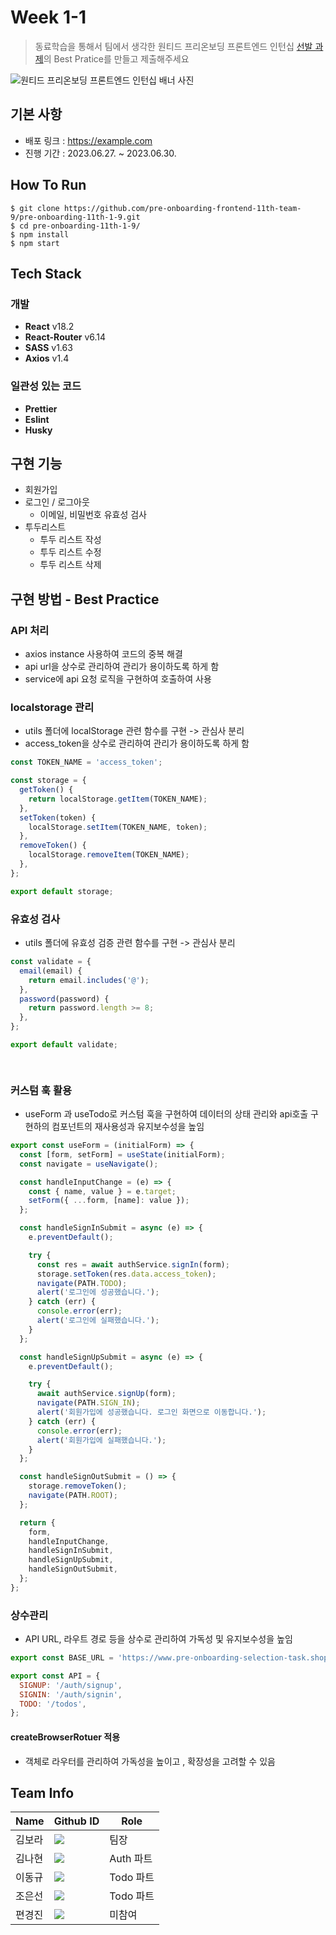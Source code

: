 # Week 1-1

> 동료학습을 통해서 팀에서 생각한 원티드 프리온보딩 프론트엔드 인턴십 [선발 과제](https://github.com/walking-sunset/selection-task)의 Best Pratice를 만들고 제출해주세요

![원티드 프리온보딩 프론트엔드 인턴십 배너 사진](https://static.wanted.co.kr/images/events/2909/b35918a6.jpg)

## 기본 사항

- 배포 링크 : https://example.com
- 진행 기간 : 2023.06.27. ~ 2023.06.30.

## How To Run

```shell
$ git clone https://github.com/pre-onboarding-frontend-11th-team-9/pre-onboarding-11th-1-9.git
$ cd pre-onboarding-11th-1-9/
$ npm install
$ npm start
```

## Tech Stack

### 개발

- **React** v18.2
- **React-Router** v6.14
- **SASS** v1.63
- **Axios** v1.4

### 일관성 있는 코드

- **Prettier**
- **Eslint**
- **Husky**

## 구현 기능

- 회원가입
- 로그인 / 로그아웃
  - 이메일, 비밀번호 유효성 검사
- 투두리스트
  - 투두 리스트 작성
  - 투두 리스트 수정
  - 투두 리스트 삭제

## 구현 방법 - Best Practice

### API 처리

- axios instance 사용하여 코드의 중복 해결 
- api url을 상수로 관리하여 관리가 용이하도록 하게 함
- service에 api 요청 로직을 구현하여 호출하여 사용

### localstorage 관리

- utils 폴더에 localStorage 관련 함수를 구현 -> 관심사 분리
- access_token을 상수로 관리하여 관리가 용이하도록 하게 함
```js
const TOKEN_NAME = 'access_token';

const storage = {
  getToken() {
    return localStorage.getItem(TOKEN_NAME);
  },
  setToken(token) {
    localStorage.setItem(TOKEN_NAME, token);
  },
  removeToken() {
    localStorage.removeItem(TOKEN_NAME);
  },
};

export default storage;


```

### 유효성 검사
- utils 폴더에 유효성 검증 관련 함수를 구현 -> 관심사 분리
```js
const validate = {
  email(email) {
    return email.includes('@');
  },
  password(password) {
    return password.length >= 8;
  },
};

export default validate;

  
```


### 커스텀 훅 활용
- useForm 과 useTodo로 커스텀 훅을 구현하여 데이터의 상태 관리와 api호출 구현하의
컴포넌트의 재사용성과 유지보수성을 높임
```js
export const useForm = (initialForm) => {
  const [form, setForm] = useState(initialForm);
  const navigate = useNavigate();

  const handleInputChange = (e) => {
    const { name, value } = e.target;
    setForm({ ...form, [name]: value });
  };

  const handleSignInSubmit = async (e) => {
    e.preventDefault();

    try {
      const res = await authService.signIn(form);
      storage.setToken(res.data.access_token);
      navigate(PATH.TODO);
      alert('로그인에 성공했습니다.');
    } catch (err) {
      console.error(err);
      alert('로그인에 실패했습니다.');
    }
  };

  const handleSignUpSubmit = async (e) => {
    e.preventDefault();

    try {
      await authService.signUp(form);
      navigate(PATH.SIGN_IN);
      alert('회원가입에 성공했습니다. 로그인 화면으로 이동합니다.');
    } catch (err) {
      console.error(err);
      alert('회원가입에 실패했습니다.');
    }
  };

  const handleSignOutSubmit = () => {
    storage.removeToken();
    navigate(PATH.ROOT);
  };

  return {
    form,
    handleInputChange,
    handleSignInSubmit,
    handleSignUpSubmit,
    handleSignOutSubmit,
  };
};

```

### 상수관리
- API URL, 라우트 경로 등을 상수로 관리하여 가독성 및 유지보수성을 높임
```js
export const BASE_URL = 'https://www.pre-onboarding-selection-task.shop';

export const API = {
  SIGNUP: '/auth/signup',
  SIGNIN: '/auth/signin',
  TODO: '/todos',
};

```

#### createBrowserRotuer 적용
- 객체로 라우터를 관리하여 가독성을 높이고 , 확장성을 고려할 수 있음


## Team Info

| Name   | Github ID                                                                                                                                                                 | Role      |
| ------ | ------------------------------------------------------------------------------------------------------------------------------------------------------------------------- | --------- |
| 김보라 | <a href="https://github.com/rockbell89" target="_blank"><img src="https://img.shields.io/badge/rockbell89-181717?style=flat-square&logo=github&logoColor=white"/></a>     | 팀장      |
| 김나현 | <a href="https://github.com/reezekim" target="_blank"><img src="https://img.shields.io/badge/reezekim-181717?style=flat-square&logo=github&logoColor=white"/></a>         | Auth 파트 |
| 이동규 | <a href="https://github.com/tenenger7125" target="_blank"><img src="https://img.shields.io/badge/tenenger7125-181717?style=flat-square&logo=github&logoColor=white"/></a> | Todo 파트 |
| 조은선 | <a href="https://github.com/es39" target="_blank"><img src="https://img.shields.io/badge/es39-181717?style=flat-square&logo=github&logoColor=white"/></a>                 | Todo 파트 |
| 편경진 | <a href="https://github.com/kjindev" target="_blank"><img src="https://img.shields.io/badge/kjindev-181717?style=flat-square&logo=github&logoColor=white"/></a>           | 미참여    |
